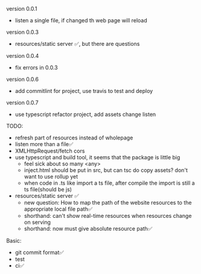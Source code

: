 version 0.0.1

- listen a single file, if changed th web page will reload

version 0.0.3

- resources/static server :white_check_mark:, but there are questions

version 0.0.4

- fix errors in 0.0.3

version 0.0.6

- add commitlint for project, use travis to test and deploy

version 0.0.7

- use typescript refactor project, add assets change listen

TODO: 

- refresh part of resources instead of wholepage
- listen more than a file:white_check_mark:
- XMLHttpRequest/fetch cors
- use  typescript and build tool, it seems that the package is little big
  - feel sick about so many \<any>
  - inject.html should be put in src, but can tsc do copy assets? don't want to use rollup yet
  - when code in .ts like import a ts file, after compile the import is still a ts file(should be js)
- resources/static server :white_check_mark:
  - new question: How to map the path of the website resources to the appropriate local file path:white_check_mark:
  - shorthand: can't show real-time resources when resources change on serving
  - shorthand: now must give absolute resource path:white_check_mark:

Basic:
  - git commit format:white_check_mark:
  - test
  - ci:white_check_mark:
